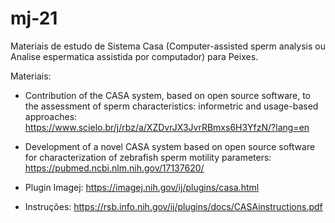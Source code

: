 # mj-21
Materiais de estudo de Sistema Casa (Computer-assisted sperm analysis ou Analise espermatica assistida por computador) para Peixes.

Materiais:

- Contribution of the CASA system, based on open source software, to the assessment of sperm characteristics: informetric and usage-based approaches:
https://www.scielo.br/j/rbz/a/XZDvrJX3JvrRBmxs6H3YfzN/?lang=en

- Development of a novel CASA system based on open source software for characterization of zebrafish sperm motility parameters:
https://pubmed.ncbi.nlm.nih.gov/17137620/

- Plugin Imagej:
https://imagej.nih.gov/ij/plugins/casa.html

- Instruções:
https://rsb.info.nih.gov/ij/plugins/docs/CASAinstructions.pdf

